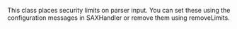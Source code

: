 This class places security limits on parser input. You can set these using the configuration messages in SAXHandler or remove them using removeLimits.